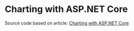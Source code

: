 # Charting with ASP.NET Core

Source code based on article: <a href="https://www.danylkoweb.com/Blog/charting-with-aspnet-core-LG">Charting with ASP.NET Core</a>

